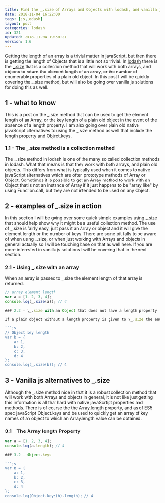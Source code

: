 ```yaml
---
title: Find the _.size of Arrays and Objects with lodash, and vanilla js
date: 2018-11-04 16:22:00
tags: [js,lodash]
layout: post
categories: lodash
id: 321
updated: 2018-11-04 19:50:21
version: 1.6
---
```


Getting the length of an array is a trivial matter in javaScript, but then there is getting the length of Objects that is a little not so trivial. In [lodash](https://lodash.com/) there is the [\_.size](https://lodash.com/docs/4.17.10#size) that is a collection method that will work with both arrays, and objects to return the element length of an array, or the number of enumerable properties of a plain old object. In this post I will be quickly covering the \_.size method, but will also be going over vanilla js solutions for doing this as well.

<!-- more -->

## 1 - what to know

This is a post on the \_.size method that can be used to get the element length of an Array, or the key length of a plain old object in the event of the absence of a length property. I am also going over plain old native javaScript alternatives to using the \_.size method as well that include the length property and Object.keys.

### 1.1 - The \_.size method is a collection method

The \_.size method in lodash is one of the many so called collection methods in lodash. What that means is that they work with both arrays, and plain old objects. This differs from what is typically used when it comes to native javaScript alternatives which are often prototype methods of Array or Object. Sometimes it is possible to get an Array method to work with an Object that is not an instance of Array if it just happens to be "array like" by using Function.call, but they are not intended to be used on any Object.

## 2 - examples of \_.size in action

In this section I will be going over some quick simple examples using \_.size that should help show why it might be a useful collection method. The use of \_.size is fairly easy, just pass it an Array or object and it will give the element length or the number of keys. There are some pit falls to be aware of when using \_.size, or when just working with Arrays and objects in general actually so I will be touching base on that as well here. If you are more interested in vanilla js solutions I will be covering that in the next section.

### 2.1 - Using \_.size with an array

When an array is passed to \_.size the element length of that array is returned.

```js
// array element length
var a = [1, 2, 3, 4];
console.log(_.size(a)); // 4

### 2.2 - \_.size with an Object that does not have a length property

If a plain object without a length property is given to \_.size the enumerable key length of that object is returned.

```js
// Object key length
var b = {
    a: 1,
    b: 2,
    c: 3,
    d: 4
};
console.log(_.size(b)); // 4
```

## 3 - Vanilla js alternatives to \_.size

Although the \_.size method nice in that it is a robust collection method that will work with both Arrays and objects in general, it is not like just getting this information is all that hard with native javaScrtipt properties and methods. There is of course the the Array.length property, and as of ES5 spec javaScript Object.keys and be used to quickly get an array of key names of an object to which an Array.length value can be obtained.

### 3.1 - The Array length Property

```js
var a = [1, 2, 3, 4];
console.log(a.length); // 4

### 3.2 - Object.keys

```js
var b = {
    a: 1,
    b: 2,
    c: 3,
    d: 4
};
console.log(Object.keys(b).length); // 4
```